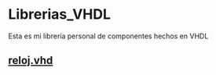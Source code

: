 # Librerias_VHDL
 Esta es mi librería personal  de componentes hechos en VHDL

## [reloj.vhd](reloj.vhd)

